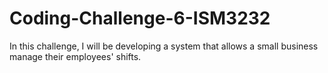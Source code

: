 # Coding-Challenge-6-ISM3232
In this challenge, I will be developing a system that allows a small business manage their employees' shifts.